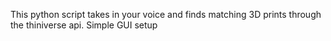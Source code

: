 This python script takes in your voice and finds matching 3D prints through the thiniverse api.
Simple GUI setup
